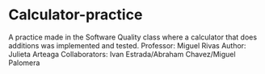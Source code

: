 # Calculator-practice
A practice made in the Software Quality class where a calculator that does additions was implemented and tested.
Professor: Miguel Rivas
Author: Julieta Arteaga
Collaborators: Ivan Estrada/Abraham Chavez/Miguel Palomera